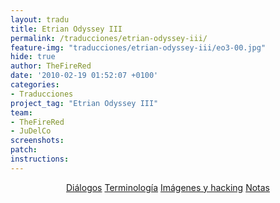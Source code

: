 ```yaml
---
layout: tradu
title: Etrian Odyssey III
permalink: /traducciones/etrian-odyssey-iii/
feature-img: "traducciones/etrian-odyssey-iii/eo3-00.jpg"
hide: true
author: TheFireRed
date: '2010-02-19 01:52:07 +0100'
categories:
- Traducciones
project_tag: "Etrian Odyssey III"
team:
- TheFireRed
- JuDelCo
screenshots:
patch:
instructions:
---
```

<p align="center"><a class="button" href="/traducciones/etrian-odyssey-iii/dialogos/">Diálogos</a> <a class="button" href="/traducciones/etrian-odyssey-iii/terminologia/">Terminología</a> <a class="button" href="/traducciones/etrian-odyssey-iii/hacking/">Imágenes y hacking</a> <a class="button" href="/traducciones/etrian-odyssey-iii/notas/">Notas</a></p>
